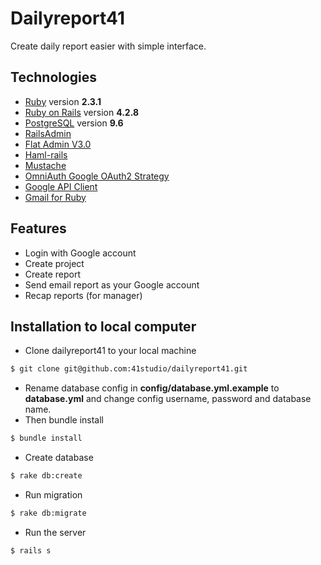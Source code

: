 # Dailyreport41

Create daily report easier with simple interface.

## Technologies

* [Ruby](https://www.ruby-lang.org/) version **2.3.1**
* [Ruby on Rails](http://rubyonrails.org/) version **4.2.8**
* [PostgreSQL](http://www.postgresql.org/) version **9.6**
* [RailsAdmin](https://github.com/sferik/rails_admin)
* [Flat Admin V3.0](https://github.com/tui2tone/flat-admin-bootstrap-templates)
* [Haml-rails](https://github.com/indirect/haml-rails)
* [Mustache](https://github.com/mustache/mustache)
* [OmniAuth Google OAuth2 Strategy](https://github.com/zquestz/omniauth-google-oauth2)
* [Google API Client](https://github.com/google/google-api-ruby-client)
* [Gmail for Ruby](https://github.com/gmailgem/gmail)

## Features
* Login with Google account
* Create project
* Create report
* Send email report as your Google account
* Recap reports (for manager)

## Installation to local computer

* Clone dailyreport41 to your local machine
```bash
$ git clone git@github.com:41studio/dailyreport41.git
```
* Rename database config in **config/database.yml.example** to **database.yml** and change config username, password and database name.
* Then bundle install
```bash
$ bundle install
```
* Create database
```bash
$ rake db:create
```
* Run migration
```bash
$ rake db:migrate
```
* Run the server
```bash
$ rails s
```
